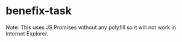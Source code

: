 # benefix-task

Note: This uses JS Promises without any polyfill so it will not work in Internet Explorer.